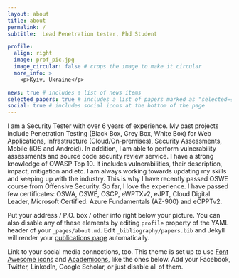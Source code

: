 ```yaml
---
layout: about
title: about
permalink: /
subtitle:  Lead Penetration tester, Phd Student

profile:
  align: right
  image: prof_pic.jpg
  image_circular: false # crops the image to make it circular
  more_info: >
    <p>Kyiv, Ukraine</p>

news: true # includes a list of news items
selected_papers: true # includes a list of papers marked as "selected={true}"
social: true # includes social icons at the bottom of the page
---
```

I am a Security Tester with over 6 years of experience. My past projects include Penetration Testing (Black Box, Grey Box, White Box) for Web Applications, Infrastructure (Cloud/On-premises), Security Assessments, Mobile (iOS and Android). In addition, I am able to perform vulnerability assessments and source code security review service. I have a strong knowledge of OWASP Top 10. It includes vulnerabilities, their description, impact, mitigation and etc. I am always working towards updating my skills and keeping up with the industry. This is why I have recently passed OSWE course from Offensive Security. So far, I love the experience. I have passed few certificates: OSWA, OSWE, OSCP, eWPTXv2, eJPT, Cloud Digital Leader, Microsoft Certified: Azure Fundamentals (AZ-900) and eCPPTv2.


Put your address / P.O. box / other info right below your picture. You can also disable any of these elements by editing `profile` property of the YAML header of your `_pages/about.md`. Edit `_bibliography/papers.bib` and Jekyll will render your [publications page](/al-folio/publications/) automatically.

Link to your social media connections, too. This theme is set up to use [Font Awesome icons](https://fontawesome.com/) and [Academicons](https://jpswalsh.github.io/academicons/), like the ones below. Add your Facebook, Twitter, LinkedIn, Google Scholar, or just disable all of them.
